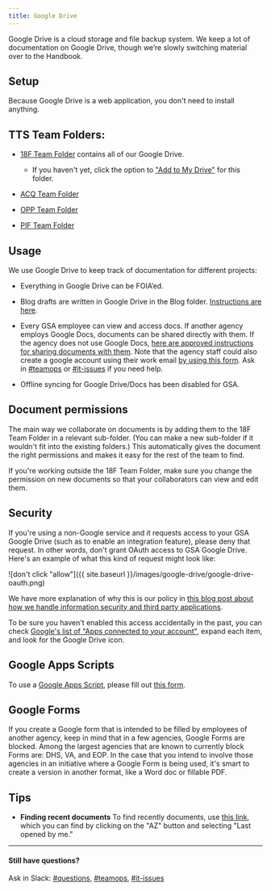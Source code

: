 ```yaml
---
title: Google Drive
---
```


Google Drive is a cloud storage and file backup system. We keep a lot of documentation on Google Drive, though we’re slowly switching material over to the Handbook.


## Setup

Because Google Drive is a web application, you don't need to install anything.

## TTS Team Folders:
* [18F Team Folder](https://drive.google.com/a/gsa.gov/folderview?id=0B84F26FpUP0lR1B2VVNGSi1MMVk&usp=sharing_eid) contains all of our Google Drive. 
   * If you haven't yet, click the option to ["Add to My Drive"](https://support.google.com/drive/answer/2375057?hl=en) for this folder.

* [ACQ Team Folder](XXXX)

* [OPP Team Folder](XXXX)

* [PIF Team Folder](XXXX)

## Usage
We use Google Drive to keep track of documentation for different projects:

* Everything in Google Drive can be FOIA’ed.

* Blog drafts are written in Google Drive in the Blog folder. [Instructions are here](https://github.com/18F/blog-drafts/blob/master/README.md).

* Every GSA employee can view and access docs. If another agency employs Google Docs, documents can be shared directly with them.  If the agency does not use Google Docs, [here are approved instructions for sharing documents with them](https://insite.gsa.gov/portal/content/517805).   Note that the agency staff could also create a google account using their work email [by using this form](https://accounts.google.com/SignUpWithoutGmail?hl=en).  Ask in [#teamops](https://gsa-tts.slack.com/messages/teamops) or [#it-issues](https://gsa-tts.slack.com/messages/it-issues) if you need help.  

* Offline syncing for Google Drive/Docs has been disabled for GSA.

## Document permissions
The main way we collaborate on documents is by adding them to the 18F Team Folder in a relevant sub-folder. (You can make a new sub-folder if it wouldn't fit into the existing folders.) This automatically gives the document the right permissions and makes it easy for the rest of the team to find.

If you're working outside the 18F Team Folder, make sure you change the permission on new documents so that your collaborators can view and edit them.

## Security

If you're using a non-Google service and it requests access to your GSA Google Drive (such as to enable an integration feature), please deny that request. In other words, don't grant OAuth access to GSA Google Drive. Here's an example of what this kind of request might look like:

![don't click "allow"]({{ site.baseurl }}/images/google-drive/google-drive-oauth.png)

We have more explanation of why this is our policy in [this blog post about how we handle information security and third party applications](https://18f.gsa.gov/2016/05/13/how-18f-handles-information-security-and-third-party-applications/).

To be sure you haven't enabled this access accidentally in the past, you can check [Google's list of "Apps connected to your account"](https://security.google.com/settings/security/permissions), expand each item, and look for the Google Drive icon.

## Google Apps Scripts

To use a [Google Apps Script](https://developers.google.com/apps-script/), please fill out [this form](https://docs.google.com/a/gsa.gov/forms/d/e/1FAIpQLSdOCtxCaSKJC87CedZW1FKGspMvnRzyOauMvKIOfrSV7PBdag/viewform).

## Google Forms

If you create a Google form that is intended to be filled by employees of another agency, keep in mind that in a few agencies, Google Forms are blocked. Among the largest agencies that are known to currently block Forms are: DHS, VA, and EOP. In the case that you intend to involve those agencies in an initiative where a Google Form is being used, it's smart to create a version in another format, like a Word doc or fillable PDF.

## Tips

- **Finding recent documents** To find recently documents, use [this link](https://drive.google.com/drive/recent), which you can find by clicking on the "AZ" button and selecting "Last opened by me."

---

#### Still have questions?

Ask in Slack: [#questions](https://gsa-tts.slack.com/messages/questions), [#teamops](https://gsa-tts.slack.com/messages/teamops), [#it-issues](https://gsa-tts.slack.com/messages/it-issues)
